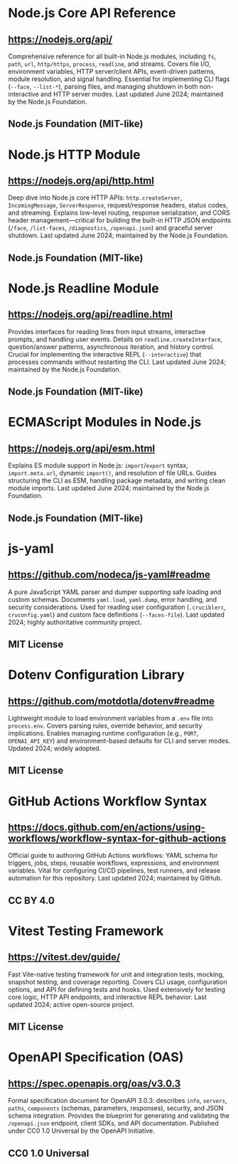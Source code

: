 # Node.js Core API Reference
## https://nodejs.org/api/
Comprehensive reference for all built-in Node.js modules, including `fs`, `path`, `url`, `http/https`, `process`, `readline`, and streams. Covers file I/O, environment variables, HTTP server/client APIs, event-driven patterns, module resolution, and signal handling. Essential for implementing CLI flags (`--face`, `--list-*`), parsing files, and managing shutdown in both non-interactive and HTTP server modes. Last updated June 2024; maintained by the Node.js Foundation.
## Node.js Foundation (MIT-like)

# Node.js HTTP Module
## https://nodejs.org/api/http.html
Deep dive into Node.js core HTTP APIs: `http.createServer`, `IncomingMessage`, `ServerResponse`, request/response headers, status codes, and streaming. Explains low-level routing, response serialization, and CORS header management—critical for building the built-in HTTP JSON endpoints (`/face`, `/list-faces`, `/diagnostics`, `/openapi.json`) and graceful server shutdown. Last updated June 2024; maintained by the Node.js Foundation.
## Node.js Foundation (MIT-like)

# Node.js Readline Module
## https://nodejs.org/api/readline.html
Provides interfaces for reading lines from input streams, interactive prompts, and handling user events. Details on `readline.createInterface`, question/answer patterns, asynchronous iteration, and history control. Crucial for implementing the interactive REPL (`--interactive`) that processes commands without restarting the CLI. Last updated June 2024; maintained by the Node.js Foundation.
## Node.js Foundation (MIT-like)

# ECMAScript Modules in Node.js
## https://nodejs.org/api/esm.html
Explains ES module support in Node.js: `import`/`export` syntax, `import.meta.url`, dynamic `import()`, and resolution of file URLs. Guides structuring the CLI as ESM, handling package metadata, and writing clean module imports. Last updated June 2024; maintained by the Node.js Foundation.
## Node.js Foundation (MIT-like)

# js-yaml
## https://github.com/nodeca/js-yaml#readme
A pure JavaScript YAML parser and dumper supporting safe loading and custom schemas. Documents `yaml.load`, `yaml.dump`, error handling, and security considerations. Used for reading user configuration (`.cruciblerc`, `cruconfig.yaml`) and custom face definitions (`--faces-file`). Last updated 2024; highly authoritative community project.
## MIT License

# Dotenv Configuration Library
## https://github.com/motdotla/dotenv#readme
Lightweight module to load environment variables from a `.env` file into `process.env`. Covers parsing rules, override behavior, and security implications. Enables managing runtime configuration (e.g., `PORT`, `OPENAI_API_KEY`) and environment-based defaults for CLI and server modes. Updated 2024; widely adopted.
## MIT License

# GitHub Actions Workflow Syntax
## https://docs.github.com/en/actions/using-workflows/workflow-syntax-for-github-actions
Official guide to authoring GitHub Actions workflows: YAML schema for triggers, jobs, steps, reusable workflows, expressions, and environment variables. Vital for configuring CI/CD pipelines, test runners, and release automation for this repository. Last updated 2024; maintained by GitHub.
## CC BY 4.0

# Vitest Testing Framework
## https://vitest.dev/guide/
Fast Vite-native testing framework for unit and integration tests, mocking, snapshot testing, and coverage reporting. Covers CLI usage, configuration options, and API for defining tests and hooks. Used extensively for testing core logic, HTTP API endpoints, and interactive REPL behavior. Last updated 2024; active open-source project.
## MIT License

# OpenAPI Specification (OAS)
## https://spec.openapis.org/oas/v3.0.3
Formal specification document for OpenAPI 3.0.3: describes `info`, `servers`, `paths`, `components` (schemas, parameters, responses), security, and JSON schema integration. Provides the blueprint for generating and validating the `/openapi.json` endpoint, client SDKs, and API documentation. Published under CC0 1.0 Universal by the OpenAPI Initiative.
## CC0 1.0 Universal